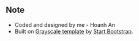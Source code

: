 ## Note

* Coded and designed by me - Hoanh An
* Built on [Grayscale template](http://startbootstrap.com/template-overviews/grayscale/) by [Start Bootstrap](http://startbootstrap.com/).
